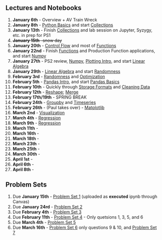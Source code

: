 
## Lectures and Notebooks
1. **January 6th** -  Overview + AV Train Wreck
2. **January 8th** - [Python Basics](https://datascience.quantecon.org/python_fundamentals/basics.html) and start [Collections](https://datascience.quantecon.org/python_fundamentals/collections.html)
3. **January 13th** - Finish [Collections](https://datascience.quantecon.org/python_fundamentals/collections.html) and lab session on Jupyter, Syzygy, etc.  in prep for PS1
4. ~~**January 15th** -snow day~~ 
5. **January 20th** - [Control Flow](https://datascience.quantecon.org/python_fundamentals/control_flow.html) and most of [Functions](https://datascience.quantecon.org/python_fundamentals/functions.html)
6. **January 22nd** - Finish [Functions](https://datascience.quantecon.org/python_fundamentals/functions.html) and Production Function applications, and start [Numpy](https://datascience.quantecon.org/scientific/numpy_arrays.html)
7. **January 27th** -  PS2 review, [Numpy](https://datascience.quantecon.org/scientific/numpy_arrays.html), [Plotting Intro](https://datascience.quantecon.org/scientific/plotting.html), and start [Linear Algebra](https://datascience.quantecon.org/scientific/applied_linalg.html)
8. **January 29th** - [Linear Algebra](https://datascience.quantecon.org/scientific/applied_linalg.html) and start [Randomness](https://datascience.quantecon.org/scientific/randomness.html)
9. **February 3rd** - [Randomness](https://datascience.quantecon.org/scientific/randomness.html) and [Optimization](https://datascience.quantecon.org/scientific/optimization.html)
10. **February 5th** - [Pandas Intro](https://datascience.quantecon.org/pandas/intro.html), and start [Pandas Basics](https://datascience.quantecon.org/pandas/basics.html)
11. **February 10th** - Quickly through [Storage Formats](https://datascience.quantecon.org/pandas/storage_formats.html) and  [Cleaning Data](https://datascience.quantecon.org/pandas/data_clean.html)
12. **February 12th** - [Reshape](https://datascience.quantecon.org/pandas/reshape.html); [Merge](https://datascience.quantecon.org/pandas/merge.html)
13. **February 17th/19th** - SPRING BREAK
14. **February 24th** - [Groupby](https://datascience.quantecon.org/pandas/groupby.html) and [Timeseries](https://datascience.quantecon.org/pandas/timeseries.html)
15. **February 26th** - (Paul takes over) - [Matplotlib](https://datascience.quantecon.org/pandas/matplotlib.html)  
16. **March 2nd** - [Visualization](https://datascience.quantecon.org/applications/visualization_rules.html)
17. **March 4th** - [Regression](https://datascience.quantecon.org/applications/regression.html)
18. **March 9th** - [Regression](https://datascience.quantecon.org/applications/regression.html)
19. **March 11th** - 
20. **March 16th** - 
21. **March 18th** - 
22. **March 23th** - 
23. **March 25th** - 
24. **March 30th** - 
25. **April 1st** - 
26. **April 6th** - 
27. **April 8th** - 

## Problem Sets
1. Due **January 15th** - [Problem Set 1](https://datascience.quantecon.org/problem_sets/problem_set_1.html) (uploaded as **executed** ipynb through Canvas)
2. Due **January 24rd** - [Problem Set 2](https://datascience.quantecon.org/problem_sets/problem_set_2.html) 
3. Due **February 4th** - [Problem Set 3](https://datascience.quantecon.org/problem_sets/problem_set_3.html) 
4. Due **February 11th** - [Problem Set 4](https://datascience.quantecon.org/problem_sets/problem_set_4.html) - Only quetsions 1, 3, 5, and 6
5. Due **March 4th** - [Problem Set 5](https://datascience.quantecon.org/problem_sets/problem_set_5.html)
6. Due **March 16th** - [Problem Set 6](https://datascience.quantecon.org/problem_sets/problem_set_6.html) only questions 9 & 10, and [Problem Set 7](https://datascience.quantecon.org/problem_sets/problem_set_7.html)
<!--
OLD SCHEDULE

1. **January 3rd** - Intro and pyfun/Basics
2. **January 8th** - pyfun/Collections and start pyfun/Control Flow
3. **January 10th** - Finish Pyfun/Control Flow and start Pyfun/Functions
4. **January 15th** - Scientific/Numpy and Scientific/Plotting
5. **January 17th** - Scientific/LinAlg and Scientific/Randomness
6. **January 22nd** - Review PS2 and Scientific/Optimization
7. **January 24th** - Finish Scientific/Optimization and Introduce Pandas
8. **January 29th** - Pandas: Intro and start Basics
9. **January 31st** - Review of PS3, Pandas: Basics
10. **February 5th** - Pandas: Index and intro to Storage Formats and Data Cleaning
11. **February 7th** - Review PS4, Pandas: Reshaping
12. ~~**February 12th**~~ - snow day 
13. **February 14th** - Pandas: Group-by, merging
14. **February 26th** - Pandas/matplolib visualization (Paul takes over)
15. **February 28th** - Begin applications/visualization_rules
16. **March 5th** - Finish applications/visualization_rules, begin applications/regression 
17. **March 7th** - Intro to regression methods, lasso: applications/regression
18. **March 12th** - Regression forests, neural networks: applications/regression
19. **March 14th** - More visualization and introduction to classification: applications/recidivism
20. **March 19th** - applications/recidivism continued
21. **March 21st** - More classification: applications/classification
22. **March 26th** - Machine learning in economics-estimating nuisance functions: applications/ml_in_economics
23. **March 28th** - Machine learning in economics-heterogeneity: applications/ml_in_economics
24. **April 2nd** -  Mapping: applications/mapping
25. **April 4th** -  Working with text: applications/avalanche

## Problem Sets
1. **January 11th** - Problem Set 1 (uploaded as **executed** ipynb through Canvas)
2. **January 17th (class-time)** - Problem Set 2
3. **January 24th (class-time)** - Problem Set 3
4. **February 1st** - Problem Set 4
5. **February 8th** - Problem Set 5
6. **February 28th** - Problem Set 6
7. Probelm Set 7
8. Problem Set 8
-->
